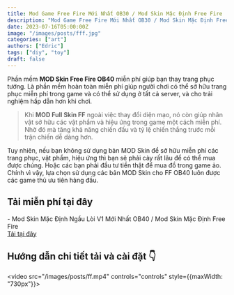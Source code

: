 ```yaml
---
title: Mod Game Free Fire Mới Nhất OB30 / Mod Skin Mặc Định Free Fire
description: "Mod Game Free Fire Mới Nhất OB30 / Mod Skin Mặc Định Free Fire"
date: 2023-07-16T05:00:00Z
image: "/images/posts/fff.jpg"
categories: ["art"]
authors: ["Edric"]
tags: ["diy", "toy"]
draft: false
---
```


Phần mềm **MOD Skin Free Fire OB40** miễn phí giúp bạn thay trang phục tướng. Là phần mềm hoàn toàn miễn phí giúp người chơi có thể sở hữu trang phục miễn phí trong game và có thể sử dụng ở tất cả server, và cho trải nghiệm hấp dẫn hơn khi chơi.

> Khi **MOD Full Skin FF** ngoài việc thay đổi diện mạo, nó còn giúp nhân vật sở hữu các vật phẩm và hiệu ứng trong game một cách miễn phí. Nhờ đó mà tăng khả năng chiến đấu và tỷ lệ chiến thắng trước mỗi trận chiến dễ dàng hơn.

Tuy nhiên, nếu bạn không sử dụng bản MOD Skin để sở hữu miễn phí các trang phục, vật phẩm, hiệu ứng thì bạn sẽ phải cày rất lâu để có thể mua được chúng. Hoặc các bạn phải đầu tư tiền thật để mua đồ trong game ảo. Chính vì vậy, lựa chọn sử dụng các bản MOD Skin cho FF OB40 luôn được các game thủ ưu tiên hàng đầu.

## Tải miễn phí tại đây

<div style={{display: "flex", flexWrap: "wrap",}}>
  - Mod Skin Mặc Định Ngầu Lòi V1 Mới Nhất OB40 / Mod Skin Mặc Định Free Fire  
    <div class="single-product-form" style={{marginBottom: "20px", marginLeft: "20px"}}>
    <a 
    style={{backgroundColor: "#F28123", 
    padding: "10px 20px", 
    borderRadius: "50px",
    color: "#fff", 
    cursor: "pointer",
    textDecoration: "none"}} 
    href="https://www.mediafire.com/file/gydc2idqodm4hxb/Mod+Skin+V1.7z/file" target="_blank">Tải tại đây
    </a>
</div>
</div>


## Hướng dẫn chi tiết tải và cài đặt 👇
<video src="/images/posts/ff.mp4" controls="controls" style={{maxWidth: "730px"}}>
</video>